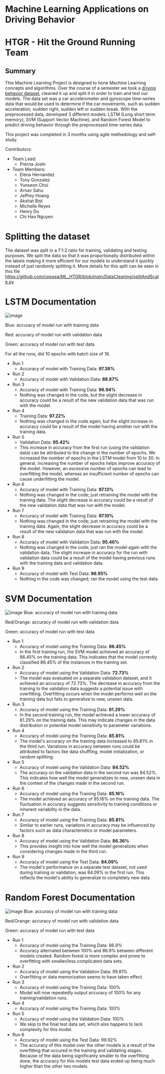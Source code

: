 # Machine Learning Applications on Driving Behavior
# HTGR - Hit the Ground Running Team
## Summary

This Machine Learning Project is designed to hone Machine Learning concepts and algorithms. Over the course of a semester we took a [driving behavior dataset](https://www.kaggle.com/datasets/shashwatwork/driving-behavior-dataset), cleaned it up and split it in order to train and test our models. The data set was a car accelerometer and gyroscope time-series data that would be used to determine if the car movements, such as sudden acceleration, sudden right, sudden left or sudden break. With the preprocessed data, developed 3 different models: LSTM (Long short term memory), SVM (Support Vector Machine), and Random Forest Model to predict driving behavior through the preprocessed time-series data.

This project was completed in 3 months using agile methedology and self-study. 

Contributors:
- Team Lead: 
    - Prerna Joshi
- Team Members:
    - Elena Hernandez
    - Tony Gonzalez
    - Yunseon Choi
    - Arnav Sahu
    - Jeffrey Hoang
    - Akshat Bist
    - Michelle Reyes
    - Henry Do
    - Chi Hao Nguyen

# Splitting the dataset
The dataset was split in a 7:1:2 ratio for training, validating and testing purposes. We split the data so that it was proportionally distributed within the labels making it more efficient for our models to understand it quickly instead of just randomly splitting it. More details for this split can be seen in this file https://github.com/cppsea/ML_HTGR/blob/main/DataCleaning/splitAndScale.py 

# LSTM Documentation 
![image](https://github.com/cppsea/ML_HTGR/assets/119718093/e4b1f2ca-f064-41f5-ba22-30e197dac141)

Blue: accuracy of model run with training data

Red: accuracy of model run with validation data

Green: accuracy of model run with test data

For all the runs, did 10 epochs with batch size of 16.
- Run 1
    - Accuracy of model with Training Data: **97.38%**
- Run 2
    - Accuracy of model with Validation Data: **88.87%**
- Run 3
    - Accuracy of model with Training Data: **96.94%**
    - Nothing was changed in the code, but the slight decrease in accuracy could be a result of the new
validation data that was run with the model.
- Run 4
    - Training Data: **97.22%**
    - Nothing was changed in the code again, but the slight increase in accuracy could be a result of
the model having another run with the training data.
- Run 5
    - Validation Data: **95.42%**
    - This increase in accuracy from the first run (using the validation data) can be attributed to the
change in the number of epochs. We increased the number of epochs in the LSTM model from
10 to 30. In general, increasing the number of epochs helps improve accuracy of the model.
However, an excessive number of epochs can lead to overfitting the model, whereas an
insufficient number of epochs can cause underfitting the model.
- Run 6
    - Accuracy of model with Training Data: **97.13%**
    - Nothing was changed in the code; just retraining the model with the training data. The slight
decrease in accuracy could be a result of the new validation data that was run with the model.
- Run 7
    - Accuracy of model with Training Data: **97.10%**
    - Nothing was changed in the code; just retraining the model with the training data. Again, the
slight decrease in accuracy could be a result of the new validation data that was run with the
model.
- Run 8
    - Accuracy of model with Validation Data: **95.46%**
    - Nothing was changed in the code; just ran the model again with the validation data. The slight
increase in accuracy for the run with validation data could be a result of the model having
previous runs with the training data and validation data.
- Run 9
    - Accuracy of model with Test Data: **96.95%**
    - Nothing in the code was changed; ran the model using the test data.


# SVM Documentation 
![image](https://github.com/cppsea/ML_HTGR/assets/119718093/f4c370e0-df74-445f-826b-4066cf6fee84)
Blue: accuracy of model run with training data

Red/Orange: accuracy of model run with validation data

Green: accuracy of model run with test data

- Run 1
    - Accuracy of model using the Training Data: **86.45%**
    - In the first training run, the SVM model achieved an accuracy of 86.45% on the training data. This 
indicates that the model correctly classified 86.45% of the instances in the training set.
- Run 2
    - Accuracy of model using the Validation Data: **72.73%**
    - The model was evaluated on a separate validation dataset, and it achieved an accuracy of 72.73%.
The decrease in accuracy from the training to the validation data suggests a potential issue with 
overfitting. Overfitting occurs when the model performs well on the training data but fails to 
generalize to new, unseen data.
- Run 3
    - Accuracy of model using the Training Data: **81.29%**
    - In the second training run, the model achieved a lower accuracy of 81.29% on the training data. 
This may indicate changes in the data distribution or potential model sensitivity to parameter 
variations.
- Run 4
    - Accuracy of model using the Training Data: **85.81%**
    - The model's accuracy on the training data increased to 85.81% in the third run. Variations in 
accuracy between runs could be attributed to factors like data shuffling, model initialization, or 
random splitting.
- Run 5
    - Accuracy of model using the Validation Data: **84.52%**
    - The accuracy on the validation data in the second run was 84.52%. This indicates how well the 
model generalizes to new, unseen data in the context of the changes made in the second run.
- Run 6
    - Accuracy of model using the Training Data: **85.16%**
    - The model achieved an accuracy of 85.16% on the training data. The fluctuation in accuracy 
suggests sensitivity to training conditions or inherent variability in the data.
- Run 7
    - Accuracy of model using the Training Data: **85.81%**
    - Similar to earlier runs, variations in accuracy may be influenced by factors such as data 
characteristics or model parameters.
- Run 8
    - Accuracy of model using the Validation Data: **86.36%**
    - This provides insight into how well the model generalizes when considering changes made in the 
third run.
- Run 9
    - Accuracy of model using the Test Data: **84.09%**
    - The model's performance on a separate test dataset, not used during training or validation, was 
84.09% in the first run. This reflects the model's ability to generalize to completely new data


# Random Forest Documentation 
![image](https://github.com/cppsea/ML_HTGR/assets/119718093/29b47e61-beb7-4fd2-951c-706111f0fd65)
Blue: accuracy of model run with training data

Red/Orange: accuracy of model run with validation data

Green: accuracy of model run with test data

- Run 1 
    - Accuracy of model using the Training Data: 86.9%
    - Accuracy alternated between 100% and 86.9% between different models created.
Random forest is more complex and prone to overfitting with smaller/less complicated
data sets.
- Run 2
    - Accuracy of model using the Validation Data: 99.81%
    - Overfitting or data memorization seems to have taken effect.
- Run 3
    - Accuracy of model using the Training Data: 100%
    - Model will now repeatedly output accuracy of 100% for any training/validation runs.
- Run 4
    - Accuracy of model using the Training Data: 100%
- Run 5
    - Accuracy of model using the Validation Data: 100%
    - We skip to the final test data set, which also happens to lack complexity for this model.
- Run 6
    - Accuracy of model using the Test Data: 99.92%
    - The accuracy of this model over the other models is a result of the overfitting that occured in the training and validating stages. Because of the data being significanty smaller to the overfitting done, the accuracy for this models test data ended up being much higher than the other two models.
